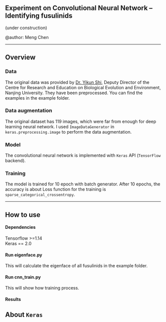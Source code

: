 ## Experiment on Convolutional Neural Network – Identifying fusulinids

(under construction)               

@author: Meng Chen

------------
## Overview

### Data

The original data was provided by [Dr. Yikun Shi](https://es.nju.edu.cn/crebee/fjs/list.htm), Deputy Director of the Centre for Research and Education on Biological Evolution and Environment, Nanjing University. They have been preprocessed.
You can find the examples in the example folder.

### Data augmentation

The original dataset has 119 images, which were far from enough for deep learning neural network. I used `ImageDataGenerator` in `keras.preprocessing.image` to perform the data augmentation.

### Model

The convolutional neural network is implemented with `Keras` API (`TensorFlow` backend).

### Training

The model is trained for 10 epoch with batch generator.
After 10 epochs, the accuracy is about
Loss function for the training is `sparse_categorical_crossentropy`.

---------

## How to use

#### Dependencies

  Tensorflow >=1.14                          
  Keras == 2.0
#### Run eigenface.py

This will calculate the eigenface of all fusulinids in the example folder.

#### Run cnn_train.py

This will show how training process.

#### Results

## About `Keras`
